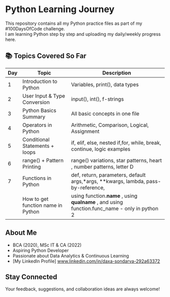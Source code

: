 # Python Learning Journey 

This repository contains all my Python practice files as part of my #100DaysOfCode challenge.  
I am learning Python step by step and uploading my daily/weekly progress here.

## 📚 Topics Covered So Far

| Day | Topic                        | Description                       |
|-----|------------------------------|-----------------------------------|
| 1   | Introduction to Python       | Variables, print(), data types    |
| 2   | User Input & Type Conversion | input(), int(), f-strings         |
| 3   | Python Basics Summary         | All basic concepts in one file   |
| 4   | Operators in Python           | Arithmetic, Comparison, Logical, Assignment |
| 5   | Conditional Statements  + loops | if, elif, else, nested if,for, while, break, continue, logic examples   |
| 6   | range() + Pattern Printing     | range() variations, star patterns, heart , number patterns, letter D  |
| 7   | Functions in Python  | def, return, parameters, default args,*args, **kwargs, lambda, pass-by-reference, 
|    | How to get function name in Python |using  function.__name__ , using  __qualname__ ,  and using function.func_name - only in python 2 |



## About Me
- BCA (2020), MSc IT & CA (2022)
- Aspiring Python Developer
- Passionate about Data Analytics & Continuous Learning
- [My LinkedIn Profile] www.linkedin.com/in/daxa-sondarva-292a63372

## Stay Connected
Your feedback, suggestions, and collaboration ideas are always welcome!
